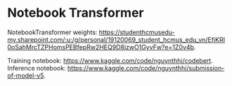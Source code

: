 # Notebook Transformer

NotebookTransformer weights: https://studenthcmusedu-my.sharepoint.com/:u:/g/personal/19120069_student_hcmus_edu_vn/EfiKRI0oSahMrcTZPHomsPEBfepRw2HEQ9D8jzwO1GyvFw?e=1Z0v4b.

Training notebook: https://www.kaggle.com/code/nguynthhi/codebert.
Inference notebook: https://www.kaggle.com/code/nguynthhi/submission-of-model-v5.
